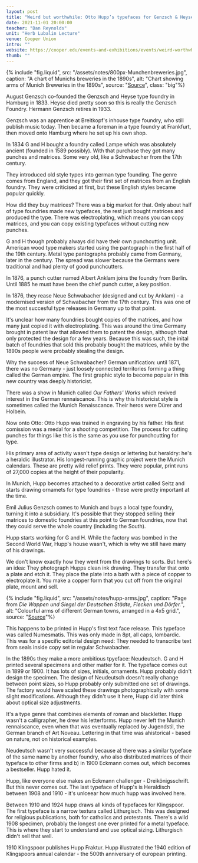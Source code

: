 ```yaml
---
layout: post
title: "Weird but worthwhile: Otto Hupp’s typefaces for Genzsch & Heyse "
date: 2021-11-01 20:00:00
teacher: "Dan Reynolds"
unit: "Herb Lubalin Lecture"
venue: Cooper Union
intro: ""
website: https://cooper.edu/events-and-exhibitions/events/weird-worthwhile-otto-hupps-typefaces-genzsch-heyse
thumb: ""
---
```


{% include "fig.liquid", src: "/assets/notes/800px-Munchenbreweries.jpg", caption: "A chart of Munichs breweries in the 1890s", alt: "Chart showing arms of Munich Breweries in the 1890s", source: "[Source](https://www.heraldry-wiki.com/heraldrywiki/wiki/File:Munchenbreweries.jpg)", class: "big"%}

August Genzsch co-founded the Genzsch and Heyse type foundry in Hamburg in 1833. Heyse died pretty soon so this is really the Genzsch Foundry. Hermann Genzsch retires in 1933.

Genzsch was an apprentice at Breitkopf's inhouse type foundry, who still publish music today. Then became a foreman in a type foundry at Frankfurt, then moved onto Hamburg where he set up his own shop.

In 1834 G and H bought a foundry called Lampe which was absolutely ancient (founded in 1589 possibly). With that purchase they got many punches and matrices. Some very old, like a Schwabacher from the 17th century.

They introduced old style types into german type founding. The genre comes from England, and they got their first set of matrices from an English foundry. They were criticised at first, but these English styles became popular quickly.

How did they buy matrices? There was a big market for that. Only about half of type foundries made new typefaces, the rest just bought matrices and produced the type. There was electroplating, which means you can copy matrices, and you can copy existing typefaces without cutting new punches.

G and H though probably always did have their own punchcutting unit. American wood type makers started using the pantograph in the first half of the 19th century. Metal type pantographs probably came from Germany, later in the century. The spread was slower because the Germans were traditional and had plenty of good punchcutters.

In 1876, a punch cutter named Albert Anklam joins the foundry from Berlin. Until 1885 he must have been the chief punch cutter, a key position.

In 1876, they rease Neue Schwabacher (designed and cut by Anklam) - a modernised version of Schwabacher from the 17th century. This was one of the most succesful type releases in Germany up to that point.

It's unclear how many foundries bought copies of the matrices, and how many just copied it with electroplating. This was around the time Germany brought in patent law that allowed them to patent the design, although that only protected the design for a few years. Because this was such, the inital batch of foundries that sold this probably bought the matrices, while by the 1890s people were probably stealing the design.

Why the success of Neue Schwabacher? German unification: until 1871, there was no Germany - just loosely connected territories forming a thing called the German empire. The first graphic style to become popular in this new country was deeply historicist.

There was a show in Munich called _Our Fathers' Works_ which revived interest in the German rennaiscance. This is why this historicist style is sometimes called the Munich Renaisscance. Their heros were Dürer and Holbein.

Now onto Otto: Otto Hupp was trained in engraving by his father. His first comission was a medal for a shooting competition. The process for cutting punches for things like this is the same as you use for punchcutting for type.

His primary area of activity wasn't type design or lettering but heraldry: he's a heraldic illustrator. His longest-running graphic project were the Munich calendars. These are pretty wild relief prints. They were popular, print runs of 27,000 copies at the height of their popularity.

In Munich, Hupp becomes attached to a decorative artist called Seitz and starts drawing ornamets for type foundries - these were pretty important at the time.

Emil Julius Genzsch comes to Munich and buys a local type foundry, turning it into a subsidiary. It's possible that they stopped selling their matrices to domestic foundries at this point to German foundries, now that they could serve the whole country (including the South).

Hupp starts working for G and H. While the factory was bombed in the Second World War, Hupp's house wasn't, which is why we still have many of his drawings.

We don't know exactly how they went from the drawings to sorts. But here's an idea: They photograph Hupps clean ink drawing. They transfer that onto a plate and etch it. They place the plate into a bath with a piece of copper to electroplate it. You make a copper form that you cut off from the original plate, mount and sell.

{% include "fig.liquid", src: "/assets/notes/hupp-arms.jpg", caption: "Page from _Die Wappen und Siegel der Deutschen Städte, Flecken und Dörfer._", alt: "Colourful arms of different German towns, arranged in a 4x5 grid.", source: "[Source](https://www.heraldry-wiki.com/heraldrywiki/wiki/File:Hupp-rp1.jpg)"%}

This happens to be printed in Hupp's first text face release. This typeface was called Numesmatis. This was only made in 8pt, all caps, lombardic. This was for a specific editorial design need: They needed to transcribe text from seals inside copy set in regular Schwabacher.

In the 1890s they make a more ambitious tpyeface: Neudeutsch. G and H printed several specimens and other matter for it. The typeface comes out in 1899 or 1900. It has lots of sizes, initials, ornaments. Hupp probably didn't design the specimen. The design of Neudeutsch doesn't really change between point sizes, so Hupp probably only submitted one set of drawings. The factory would have scaled these drawings photographically with some slight modifications. Although they didn't use it here, Hupp did later think about optical size adjustments.

It's a type genre that combines elements of roman and blackletter. Hupp wasn't a calligrapher, he drew his letterforms. Hupp never left the Munich rennaiscance, even when that was eventually replaced by Jugendstil, the German branch of Art Noveau. Lettering in that time was ahistorical - based on nature, not on historical examples.

Neudeutsch wasn't very successful because a) there was a similar typeface of the same name by another foundry, who also distributed matrices of their typeface to other firms and b) in 1900 Eckmann comes out, which becomes a bestseller. Hupp hated it.

Hupp, like everyone else makes an Eckmann challenger - Dreikönigsschrift. But this never comes out. The last typeface of Hupp's is Heraldisch between 1908 and 1910 - it's unlceear how much hupp was involved here.

Between 1910 and 1924 hupp draws all kinds of typefaces for Klingspoor. The first typeface is a narrow textura called Lithurgisch. This was designed for religious publications, both for catholics and protestants. There's a wild 1908 specimen, probably the longest one ever printed for a metal typeface. This is where they start to understand and use optical sizing. Lithurgisch didn't sell that well.

1910 Klingspoor publishes Hupp Fraktur. Hupp illustrated the 1940 edition of Klingspoors annual calendar - the 500th anniversary of european printing.
